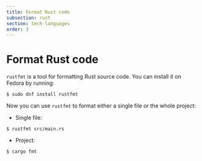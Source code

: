 ```yaml
---
title: Format Rust code
subsection: rust
section: tech-languages
order: 3
---
```


# Format Rust code

`rustfmt` is a tool for formatting Rust source code. You can install it on Fedora by running:

```
$ sudo dnf install rustfmt
```

Now you can use `rustfmt` to format either a single file or the whole project:

* Single file:
```
$ rustfmt src/main.rs
```

* Project:
```
$ cargo fmt
```
